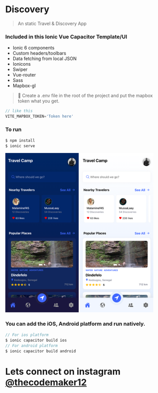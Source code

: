 # Discovery

> An static Travel & Discovery App

### Included in this Ionic Vue Capacitor Template/UI

- Ionic 6 components
- Custom headers/toolbars
- Data fetching from local JSON
- Ionicons
- Swiper
- Vue-router
- Sass
- Mapbox-gl

> 🚨 Create a .env file in the root of the project and put the mapbox token what you get.

```javascript
// like this
VITE_MAPBOX_TOKEN='Token here'
```

### To run

```javascript
$ npm install
$ ionic serve
```

<img src="screen/home_dark.png" height="500"> <img src="screen/home_light.png" height="500">

### You can add the iOS, Android platform and run natively.

```javascript
// For ios platform
$ ionic capacitor build ios
// For android platform
$ ionic capacitor build android
```

# Lets connect on instagram [@thecodemaker12](https://www.instagram.com/thecodemaker12)
